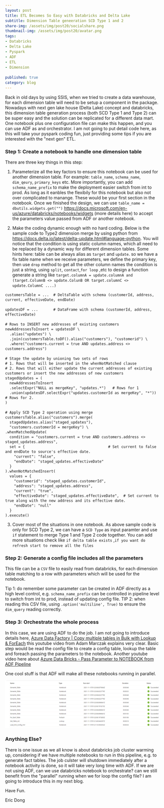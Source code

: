 ```yaml
---
layout: post
title: ETL Becomes So Easy with Databricks and Delta Lake
subtitle: Dimension Table geneeration SCD Type 1 and 2
share-img: /assets/img/post20/socialshare.png
thumbnail-img: /assets/img/post20/avatar.png
tags:
- Databricks
- Delta Lake
- Pyspark
- ADF
- ETL
- Dimension

published: true
category: blog
---
```


Back in old days by using SSIS, when we tried to create a data warehouse, for each dimension table will need to be setup a component in the package. Nowadays with next gen lake house (Delta Lake) concept and databricks, this dimension table generation process (both SCD Type 1 and Type 2) can be super easy and the solution can be replicated for a different data mart. One notebook plus one configuration file can make this happen, and you can use ADF as and orchestrator. I am not going to put detail code here, as this will take your pyspark coding fun, just providing some tips if you are interested with the "next gen" ETL.

### Step 1: Create a notebook to handle one dimension table

There are three key things in this step: 

1. Parameterize all the key factors to ensure this notebook can be used for another dimension table. For example: `table_name`, `schema_name`, `dim_qeury`, `primary_keys` etc. More importantly, you can add `schema_name_prefix` to make the deployment easier switch from int to prod. As long as it eanbles the flexibily for this notebook but also not over complicated to manange.
These would be your first section in the notebook. Once we finished the design, we can use `table_name = dbutils.widgets.get("")` https://docs.microsoft.com/en-us/azure/databricks/notebooks/widgets (more details here) to accept the parameters value passed from ADF or another notebook.

2. Make the coding dynamic enough with no hard coding. Below is the sample code to Type2 dimension merge by using python from https://docs.delta.io/latest/delta-update.html#language-python. You will notice that the condition is using static column names, which all need to be replaced by a dynamic way for different dimension tables. Some hints here:
table can be always alias as `target` and `update`. so we have a fix table name
when we receive parameters, we define the primary key, then use `drop` method to get all the other column names
the condition is just a string, using `split`, `contact`,`for loop` ,etc to design a function generate a string like `target.columnA = update.columnA and (target.ColumnB <> update.ColunB OR target.columnC <> update.ColumnC ....)`


```
customersTable = ...  # DeltaTable with schema (customerId, address, current, effectiveDate, endDate)

updatesDF = ...       # DataFrame with schema (customerId, address, effectiveDate)

# Rows to INSERT new addresses of existing customers
newAddressesToInsert = updatesDF \
  .alias("updates") \
  .join(customersTable.toDF().alias("customers"), "customerid") \
  .where("customers.current = true AND updates.address <> customers.address")

# Stage the update by unioning two sets of rows
# 1. Rows that will be inserted in the whenNotMatched clause
# 2. Rows that will either update the current addresses of existing customers or insert the new addresses of new customers
stagedUpdates = (
  newAddressesToInsert
  .selectExpr("NULL as mergeKey", "updates.*")   # Rows for 1
  .union(updatesDF.selectExpr("updates.customerId as mergeKey", "*"))  # Rows for 2.
)

# Apply SCD Type 2 operation using merge
customersTable.alias("customers").merge(
  stagedUpdates.alias("staged_updates"),
  "customers.customerId = mergeKey") \
.whenMatchedUpdate(
  condition = "customers.current = true AND customers.address <> staged_updates.address",
  set = {                                      # Set current to false and endDate to source's effective date.
    "current": "false",
    "endDate": "staged_updates.effectiveDate"
  }
).whenNotMatchedInsert(
  values = {
    "customerid": "staged_updates.customerId",
    "address": "staged_updates.address",
    "current": "true",
    "effectiveDate": "staged_updates.effectiveDate",  # Set current to true along with the new address and its effective date.
    "endDate": "null"
  }
).execute()
```

3. Cover most of the situations in one notebook. As above sample code is only for SCD Type 2, we can have a `SCD Type` as input paramter and use `if` statement to merge Type 1 and Type 2 code together.  You can add more situations check like `if delta table exists` ,`if you want do refresh start to remove all the files`

### Step 2: Generate a config file includes all the parameters

This file can be a `CSV` file to easily read from databricks, for each dimension table matching to a row with parameters which will be used for the notebook. 

Tip 1:  do remember some parameter can be created in ADF directly as a high level control, e.g. `schema_name_prefix` can be controlled in pipeline level to switch from int to prod, instead of updating config file. 
TIP 2:  when reading this CSV file, using `.option('multiline', True)` to ensure the `dim_query` reading correctly.


### Step 3: Orchestrate the whole process

In this case, we are using ADF to do the job. I am not going to introduce details here, [Azure Data Factory | Copy multiple tables in Bulk with Lookup & ForEach](https://www.youtube.com/watch?v=KsO2FHQdILs) this youtube video from Adam Marczak explains very clear. Basic step would be read the config file to create a config table, lookup the table and foreach passing the parameters to the notebook. Another youtube video here about [Azure Data Bricks - Pass Parameter to NOTEBOOK from ADF Pipeline](https://www.youtube.com/watch?v=quPsLwDjTds)

One cool stuff is that ADF will make all these notebooks running in parallel.

![adf](/assets/img/post20/dummy1.png)

### Anything Else?

There is one issue as we all know is about databricks job cluster warming up, considering if we have multiple notebooks to run in this pipeline, e.g. to generate fact tables. The job culster will shutdown immediately after a notebook activity is done, so it will take very long time with ADF. 
If we are not using ADF, can we use databricks notebook to orchestrate? can we still benefit from the "parallel" running when we for loop the config file? I am going to introduce this in my next blog.


Have Fun.

Eric Dong  

